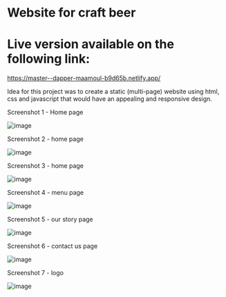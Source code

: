 # Website for craft beer

# Live version available on the following link:

https://master--dapper-maamoul-b9d65b.netlify.app/

Idea for this project was to create a static (multi-page) website using html, css and javascript that would have an appealing and responsive design. 

Screenshot 1 - Home page

![image](https://github.com/grubor-maja/website-project/assets/144422955/c10afeb6-6651-42d9-ba66-b2901c05b919)

Screenshot 2 - home page

![image](https://github.com/grubor-maja/website-project/assets/144422955/6b1b6876-f241-4160-b3a3-58c7606aa819)

Screenshot 3 - home page

![image](https://github.com/grubor-maja/website-project/assets/144422955/7a27fdc6-0005-421f-b209-64f83a193583)

Screenshot 4 - menu page

![image](https://github.com/grubor-maja/website-project/assets/144422955/fe8d6d9e-eb3f-4c10-9168-6254ffe62df4)

Screenshot 5 - our story page

![image](https://github.com/grubor-maja/website-project/assets/144422955/61f56485-8059-4641-a0ea-5b57116470d8)

Screenshot 6 - contact us page

![image](https://github.com/grubor-maja/website-project/assets/144422955/1b462640-ccef-458c-bde9-5fc99d460b57)

Screenshot 7 - logo 

![image](https://github.com/grubor-maja/website-project/assets/144422955/864035fc-1c33-4508-824b-1107fe9aaf3b)

